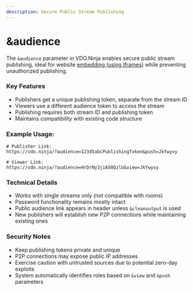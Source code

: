 ```yaml
---
description: Secure Public Stream Publishing
---
```


# \&audience

The `&audience` parameter in VDO.Ninja enables secure public stream publishing, ideal for website [embedding (using Iframes)](../../guides/iframe-api-documentation.md) while preventing unauthorized publishing.

### Key Features

* Publishers get a unique publishing token, separate from the stream ID
* Viewers use a different audience token to access the stream
* Publishing requires both stream ID and publishing token
* Maintains compatibility with existing code structure

### Example Usage:

```
# Publisher Link:
https://vdo.ninja/?audience=12345abcPublishingToken&push=JkYwyxy

# Viewer Link:
https://vdo.ninja/?audience=HrDrNy3jiA50QzlU&view=JkYwyxy
```

### Technical Details

* Works with single streams only (not compatible with rooms)
* Password functionality remains mostly intact
* Public audience link appears in header unless `&cleanoutput` is used
* New publishers will establish new P2P connections while maintaining existing ones

### Security Notes

* Keep publishing tokens private and unique
* P2P connections may expose public IP addresses
* Exercise caution with untrusted sources due to potential zero-day exploits
* System automatically identifies roles based on `&view` and `&push` parameters
